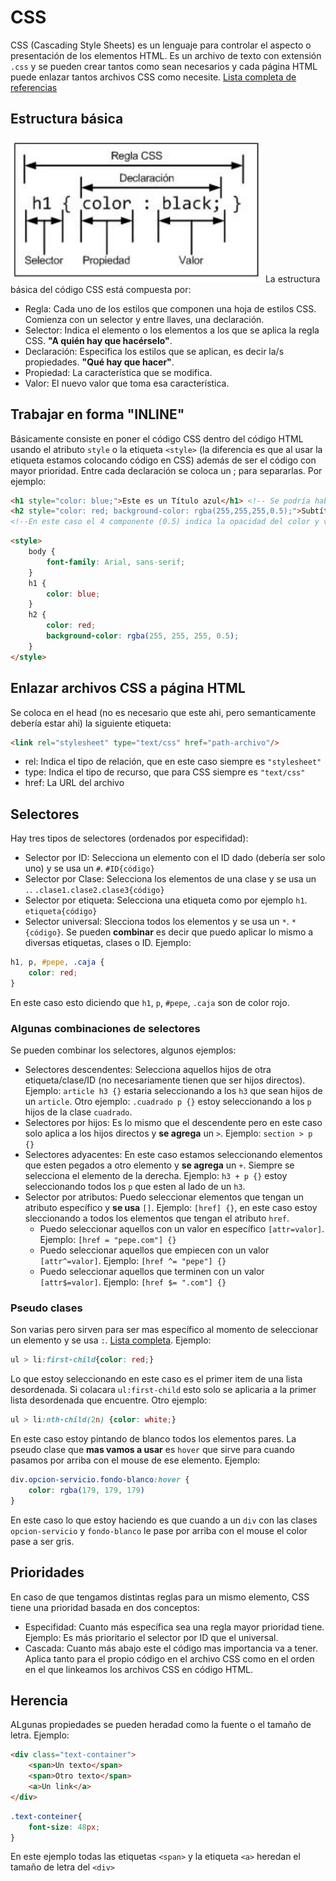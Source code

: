 # CSS
CSS (Cascading Style Sheets) es un lenguaje para controlar el aspecto o presentación de los elementos HTML. Es un archivo de texto con extensión `.css` y se pueden crear tantos como sean necesarios y cada página HTML puede enlazar tantos archivos CSS como necesite. [Lista completa de referencias](https://www.w3schools.com/cssref/index.php)

## Estructura básica
![Imagen de la estructura básica](./Fotos/Captura%20de%20pantalla_19-10-2024_103023_labsistemas.frba.utn.edu.ar.jpeg)
La estructura básica del código CSS está compuesta por:
- Regla: Cada uno de los estilos que componen una hoja de estilos CSS. Comienza con un selector y entre llaves, una declaración.
- Selector: Indica el elemento o los elementos a los que se aplica la regla CSS. **"A quién hay que hacérselo"**.
- Declaración: Especifica los estilos que se aplican, es decir la/s propiedades. **"Qué hay que hacer"**.
- Propiedad: La característica que se modifica.
- Valor: El nuevo valor que toma esa característica.

## Trabajar en forma "INLINE"
Básicamente consiste en poner el código CSS dentro del código HTML usando el atributo `style` o la etiqueta `<style>` (la diferencia es que al usar la etiqueta estamos colocando código en CSS) además de ser el código con mayor prioridad. Entre cada declaración se coloca un ; para separarlas. Por ejemplo:
```HTML
<h1 style="color: blue;">Este es un Título azul</h1> <!-- Se podría haber usado:"color:rgb(0,0,255);" (rojo, verde, azul)-->
<h2 style="color: red; background-color: rgba(255,255,255,0.5);">Subtítulo</h2>
<!--En este caso el 4 componente (0.5) indica la opacidad del color y va desde 0 a 1-->
```
```HTML
<style>
    body {
        font-family: Arial, sans-serif;
    }
    h1 {
        color: blue;
    }
    h2 {
        color: red;
        background-color: rgba(255, 255, 255, 0.5);
    }
</style>
```

## Enlazar archivos CSS a página HTML
Se coloca en el head (no es necesario que este ahi, pero semanticamente debería estar ahi) la siguiente etiqueta:
```HTML
<link rel="stylesheet" type="text/css" href="path-archivo"/>
```
- rel: Indica el tipo de relación, que en este caso siempre es `"stylesheet"`
- type: Indica el tipo de recurso, que para CSS siempre es `"text/css"`
- href: La URL del archivo

## Selectores
Hay tres tipos de selectores (ordenados por especifidad):
- Selector por ID: Selecciona un elemento con el ID dado (debería ser solo uno) y se usa un `#`. `#ID{código}`
- Selector por Clase: Selecciona los elementos de una clase y se usa un `.`. `.clase1.clase2.clase3{código}`
- Selector por etiqueta: Selecciona una etiqueta como por ejemplo `h1`. `etiqueta{código}`
- Selector universal: Slecciona todos los elementos y se usa un `*`. `*{código}`.
Se pueden **combinar** es decir que puedo aplicar lo mismo a diversas etiquetas, clases o ID. Ejemplo: 
```css
h1, p, #pepe, .caja {
    color: red;
}
```
En este caso esto diciendo que `h1`, `p`, `#pepe`, `.caja` son de color rojo.

### Algunas combinaciones de selectores
Se pueden combinar los selectores, algunos ejemplos:
- Selectores descendentes: Selecciona aquellos hijos de otra etiqueta/clase/ID (no necesariamente tienen que ser hijos directos). Ejemplo: `article h3 {}` estaria seleccionando a los `h3` que sean hijos de un `article`. Otro ejemplo: `.cuadrado p {}` estoy seleccionando a los `p` hijos de la clase `cuadrado`.
- Selectores por hijos: Es lo mismo que el descendente pero en este caso solo aplica a los hijos directos y **se agrega** un `>`. Ejemplo: `section > p {}`
- Selectores adyacentes: En este caso estamos seleccionando elementos que esten pegados a otro elemento y **se agrega** un `+`. Siempre se selecciona el elemento de la derecha. Ejemplo: `h3 + p {}` estoy seleccionando todos los `p` que esten al lado de un `h3`.
- Selector por atributos: Puedo seleccionar elementos que tengan un atributo específico y **se usa** `[]`. Ejemplo: `[href] {}`, en este caso estoy sleccionando a todos los elementos que tengan el atributo `href`.
  - Puedo seleccionar aquellos con un valor en específico `[attr=valor]`. Ejemplo: `[href = "pepe.com"] {}`
  - Puedo seleccionar aquellos que empiecen con un valor `[attr^=valor]`. Ejemplo: `[href ^= "pepe"] {}`
  - Puedo seleccionar aquellos que terminen con un valor `[attr$=valor]`. Ejemplo: `[href $= ".com"] {}`

### Pseudo clases
Son varias pero sirven para ser mas específico al momento de seleccionar un elemento y se usa `:`. [Lista completa](https://developer.mozilla.org/es/docs/Web/CSS/Pseudo-classes). Ejemplo:
```css
ul > li:first-child{color: red;}
```
Lo que estoy seleccionando en este caso es el primer item de una lista desordenada. Si colacara `ul:first-child` esto solo se aplicaria a la primer lista desordenada que encuentre. Otro ejemplo:
```css
ul > li:nth-child(2n) {color: white;}
```
En este caso estoy pintando de blanco todos los elementos pares.
La pseudo clase que **mas vamos a usar** es `hover` que sirve para cuando pasamos por arriba con el mouse de ese elemento. Ejemplo:
```css
div.opcion-servicio.fondo-blanco:hover {
    color: rgba(179, 179, 179)
}
```
En este caso lo que estoy haciendo es que cuando a un `div` con las clases `opcion-servicio` y `fondo-blanco` le pase por arriba con el mouse el color pase a ser gris.

## Prioridades
En caso de que tengamos distintas reglas para un mismo elemento, CSS tiene una prioridad basada en dos conceptos:
- Especifidad: Cuanto más específica sea una regla mayor prioridad tiene. Ejemplo: Es más prioritario el selector por ID que el universal.
- Cascada: Cuanto más abajo este el código mas importancia va a tener. Aplica tanto para el propio código en el archivo CSS como en el orden en el que linkeamos los archivos CSS en código HTML.

## Herencia
ALgunas propiedades se pueden heradad como la fuente o el tamaño de letra. Ejemplo:
```HTML
<div class="text-container">
    <span>Un texto</span>
    <span>Otro texto</span>
    <a>Un link</a>
</div>
```
```css
.text-conteiner{
    font-size: 48px;
}
```
En este ejemplo todas las etiquetas `<span>` y la etiqueta `<a>` heredan el tamaño de letra del `<div>`